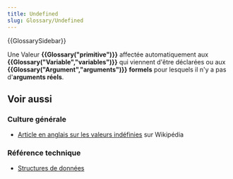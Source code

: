 ```yaml
---
title: Undefined
slug: Glossary/Undefined
---
```


{{GlossarySidebar}}

Une Valeur **{{Glossary("primitive")}}** affectée automatiquement aux **{{Glossary("Variable","variables")}}** qui viennent d'être déclarées ou aux **{{Glossary("Argument","arguments")}}** **formels** pour lesquels il n'y a pas d'**arguments réels**.

## Voir aussi

### Culture générale

- [Article en anglais sur les valeurs indéfinies](https://en.wikipedia.org/wiki/Undefined_value) sur Wikipédia

### Référence technique

- [Structures de données](/fr/docs/Web/JavaScript/Structures_de_données)
